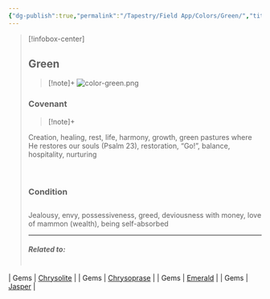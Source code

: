 ```yaml
---
{"dg-publish":true,"permalink":"/Tapestry/Field App/Colors/Green/","title":"Green","tags":["covenants/colors"],"dgHomeLink":true,"dgEnableSearch":true}
---
```


> [!infobox-center] 
> ## Green
> > [!note]+
> ![color-green.png](/img/user/File%20Vault/Field%20App/colors/color-green.png)
>  ### Covenant 
>> [!note]+ 
>  <p class="note first" p style="margin-bottom: 16px;"> Creation, healing, rest, life, harmony, growth, green pastures where He restores our souls (Psalm 23), restoration, “Go!”, balance, hospitality, nurturing</span></p>
><br>
>
><h3 data-style="inverted">Condition</h3>
><p style="margin-bottom: 28px;">
>
><p class="note first-alt"> Jealousy, envy, possessiveness, greed, deviousness with money, love of mammon (wealth), being self-absorbed
>
> <hr style="width: 100%; border: none; border-top: 1px solid var(--background-modifier-border); box-shadow: 0.4px -0.2px 0.1px #bababa; margin-left: auto">
> 
> ##### Related to:
> <p class="note first" p style="margin-bottom: 16px;">
><p class="note third">
>
> |             |        |
> | --- | --- |
| Gems | <a href="chrysolite" data-href="chrysolite" class="internal-link">Chrysolite</a> |
| Gems | <a href="chrysoprase" data-href="chrysoprase" class="internal-link">Chrysoprase</a> |
| Gems | <a href="emerald" data-href="emerald" class="internal-link">Emerald</a> |
| Gems | <a href="jasper" data-href="jasper" class="internal-link">Jasper</a> |